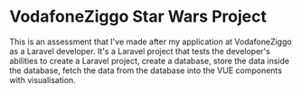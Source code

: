 # VodafoneZiggo Star Wars Project

This is an assessment that I've made after my application at VodafoneZiggo as a Laravel developer. It's a Laravel project that tests the developer's abilities to create a Laravel project, create a database, store the data inside the database, fetch the data from the database into the VUE components with visualisation.
